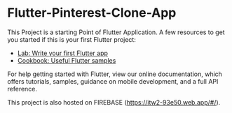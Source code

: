 # Flutter-Pinterest-Clone-App

This Project is a starting Point of Flutter Application.
A few resources to get you started if this is your first Flutter project:

  
  * [Lab: Write your first Flutter app](https://flutter.dev/docs/get-started/codelab)
  * [Cookbook: Useful Flutter samples](https://flutter.dev/docs/cookbook)


   For help getting started with Flutter, view our online documentation, which offers tutorials, samples, guidance on mobile development, and a full API reference.


This project is also hosted on FIREBASE (https://itw2-93e50.web.app/#/).
